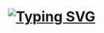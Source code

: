 # <h1  align="center"> <a href="https://git.io/typing-svg"><img src="https://readme-typing-svg.demolab.com?font=Fira+Code&pause=1000&color=16D3FF&width=435&lines=...Pizza-Order-System..." alt="Typing SVG" /></a></h1>
